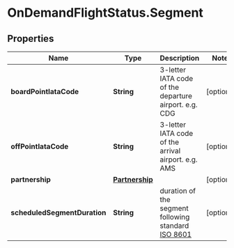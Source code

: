 # OnDemandFlightStatus.Segment

## Properties

Name | Type | Description | Notes
------------ | ------------- | ------------- | -------------
**boardPointIataCode** | **String** | 3-letter IATA code of the departure airport. e.g. CDG | [optional] 
**offPointIataCode** | **String** | 3-letter IATA code of the arrival airport. e.g. AMS | [optional] 
**partnership** | [**Partnership**](Partnership.md) |  | [optional] 
**scheduledSegmentDuration** | **String** | duration of the segment following standard [ISO 8601](https://en.wikipedia.org/wiki/ISO_8601#Durations) | [optional] 



